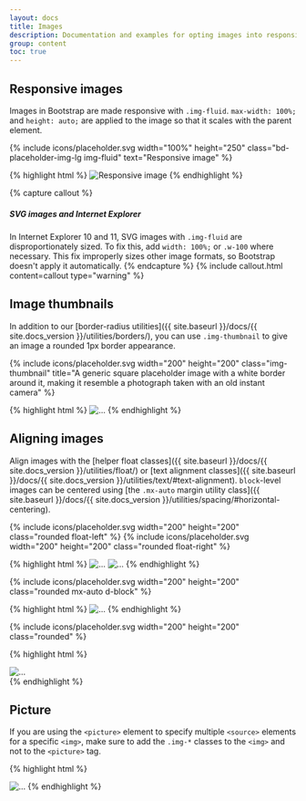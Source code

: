 ```yaml
---
layout: docs
title: Images
description: Documentation and examples for opting images into responsive behavior (so they never become larger than their parent elements) and add lightweight styles to them—all via classes.
group: content
toc: true
---
```


## Responsive images

Images in Bootstrap are made responsive with `.img-fluid`. `max-width: 100%;` and `height: auto;`
are applied to the image so that it scales with the parent element.

<div class="bd-example">
  {% include icons/placeholder.svg width="100%" height="250" class="bd-placeholder-img-lg img-fluid" text="Responsive image" %}
</div>

{% highlight html %}
<img src="..." class="img-fluid" alt="Responsive image"> {% endhighlight %}

{% capture callout %}

##### SVG images and Internet Explorer

In Internet Explorer 10 and 11, SVG images with `.img-fluid` are disproportionately sized. To fix
this, add `width: 100%;` or `.w-100` where necessary. This fix improperly sizes other image formats,
so Bootstrap doesn't apply it automatically. {% endcapture %} {% include callout.html
content=callout type="warning" %}

## Image thumbnails

In addition to our [border-radius utilities]({{ site.baseurl }}/docs/{{ site.docs_version
}}/utilities/borders/), you can use `.img-thumbnail` to give an image a rounded 1px border
appearance.

<div class="bd-example bd-example-images">
  {% include icons/placeholder.svg width="200" height="200" class="img-thumbnail" title="A generic square placeholder image with a white border around it, making it resemble a photograph taken with an old instant camera" %}
</div>

{% highlight html %}
<img src="..." alt="..." class="img-thumbnail"> {% endhighlight %}

## Aligning images

Align images with the [helper float classes]({{ site.baseurl }}/docs/{{ site.docs_version
}}/utilities/float/) or [text alignment classes]({{ site.baseurl }}/docs/{{ site.docs_version
}}/utilities/text/#text-alignment). `block`-level images can be centered using [the `.mx-auto`
margin utility class]({{ site.baseurl }}/docs/{{ site.docs_version
}}/utilities/spacing/#horizontal-centering).

<div class="bd-example bd-example-images">
  {% include icons/placeholder.svg width="200" height="200" class="rounded float-left" %}
  {% include icons/placeholder.svg width="200" height="200" class="rounded float-right" %}
</div>

{% highlight html %}
<img src="..." class="rounded float-left" alt="...">
<img src="..." class="rounded float-right" alt="..."> {% endhighlight %}

<div class="bd-example bd-example-images">
  {% include icons/placeholder.svg width="200" height="200" class="rounded mx-auto d-block" %}
</div>

{% highlight html %}
<img src="..." class="rounded mx-auto d-block" alt="..."> {% endhighlight %}

<div class="bd-example bd-example-images">
  <div class="text-center">
    {% include icons/placeholder.svg width="200" height="200" class="rounded" %}
  </div>
</div>

{% highlight html %}

<div class="text-center">
  <img src="..." class="rounded" alt="...">
</div>
{% endhighlight %}

## Picture

If you are using the `<picture>` element to specify multiple `<source>` elements for a specific
`<img>`, make sure to add the `.img-*` classes to the `<img>` and not to the `<picture>` tag.

{% highlight html %} ​<picture>

<source srcset="..." type="image/svg+xml">
  <img src="..." class="img-fluid img-thumbnail" alt="...">
</picture>
{% endhighlight %}

